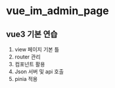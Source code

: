 # vue_im_admin_page

## vue3 기본 연습

1. view 페이지 기본 틀
2. router 관리
3. 컴포넌트 활용
4. Json 서버 및 api 호출
5. pinia 적용
